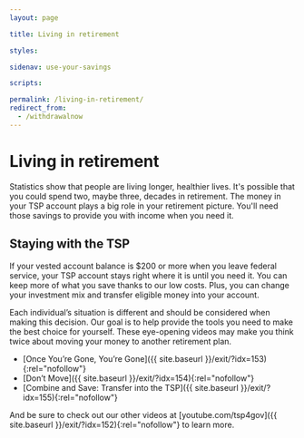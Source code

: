 ```yaml
---
layout: page

title: Living in retirement

styles:

sidenav: use-your-savings

scripts:

permalink: /living-in-retirement/
redirect_from:
  - /withdrawalnow
---
```


# Living in retirement

Statistics show that people are living longer, healthier lives. It's possible that you could spend two, maybe three, decades in retirement. The money in your TSP account plays a big role in your retirement picture. You'll need those savings to provide you with income when you need it.

## Staying with the TSP

If your vested account balance is $200 or more when you leave federal service, your TSP account stays right where it is until you need it. You can keep more of what you save thanks to our low costs. Plus, you can change your investment mix and transfer eligible money into your account.

Each individual’s situation is different and should be considered when making this decision. Our goal is to help provide the tools you need to make the best choice for yourself. These eye-opening videos may make you think twice about moving your money to another retirement plan.

+ [Once You’re Gone, You’re Gone]({{ site.baseurl }}/exit/?idx=153){:rel="nofollow"}
+ [Don’t Move]({{ site.baseurl }}/exit/?idx=154){:rel="nofollow"}
+ [Combine and Save: Transfer into the TSP]({{ site.baseurl }}/exit/?idx=155){:rel="nofollow"}

And be sure to check out our other videos at [youtube.com/tsp4gov]({{ site.baseurl }}/exit/?idx=152){:rel="nofollow"} to learn more.



<!-- CONTENT END -->

